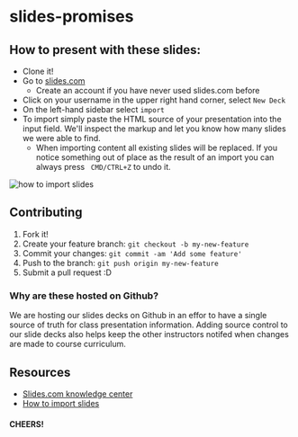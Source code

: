 # slides-promises

## How to present with these slides:

* Clone it!
* Go to [slides.com](https://slides.com/)
    * Create an account if you have never used slides.com before
* Click on your username in the upper right hand corner, select ```New Deck```
* On the left-hand sidebar select ```import``` 
* To import simply paste the HTML source of your presentation into the input field. We'll inspect the markup and let you know how many slides we were able to find.
    * When importing content all existing slides will be replaced. If you notice something out of place as the result of an import you can always press ``` CMD/CTRL+Z```  to undo it.
    
![how to import slides](https://slides.uservoice.com/assets/74236495/kb-import-reveal.png)

## Contributing
1. Fork it!
2. Create your feature branch: ```git checkout -b my-new-feature```
3. Commit your changes: ```git commit -am 'Add some feature'```
4. Push to the branch: ````git push origin my-new-feature````
5. Submit a pull request :D

### Why are these hosted on Github?
We are hosting our slides decks on Github in an effor to have a single source of truth for class presentation information. Adding source control to our slide decks also helps keep the other instructors notifed when changes are made to course curriculum.

## Resources
* [Slides.com knowledge center](http://help.slides.com/)
* [How to import slides](http://help.slides.com/knowledgebase/articles/271213-import-from-reveal-js)

#### CHEERS!
